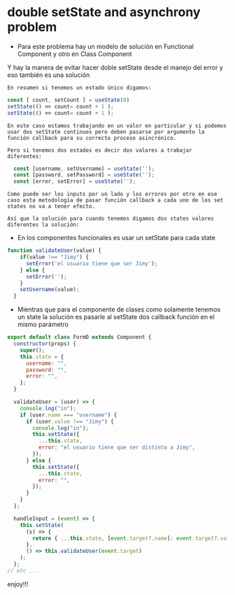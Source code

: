 # double setState and asynchrony problem

- Para este problema hay un modelo de solución en Functional Component y otro en Class Component

Y hay la manera de evitar hacer doble setState desde el manejo del error y eso también es una solución

```
En resumen si tenemos un estado único digamos: 
```
```js
const [ count, setCount ] = useState(0)
setState(() => count= count + 1 );
setState(() => count= count + 1 );
```
```
En este caso estamos trabajando en un valor en particular y si podemos usar dos setState continuos pero deben pasarse por argumento la función callback para su correcto proceso asincrónico. 

Pero si tenemos dos estados es decir dos valores a trabajar diferentes: 
```
```js
  const [username, setUsername] = useState('');
  const [password, setPassword] = useState('');
  const [error, setError] = useState('');
```
```
Como puede ser los inputs por un lado y los errores por otro en ese caso esta metodología de pasar función callback a cada uno de los set states no va a tener efecto. 

Así que la solución para cuando tenemos digamos dos states valores diferentes la solución: 
```
- En los componentes funcionales es usar un setState para cada state 
```js
function validateUser(value) {
    if(value !== "Jimy") {
      setError('el usuario tiene que ser Jimy');
    } else {
      setError('');
    }
    setUsername(value);
  }
```
- Mientras que para el componente de clases como solamente tenemos un state la solución es pasarle al setState dos callback función en el mismo parámetro
```js
export default class FormD extends Component {
  constructor(props) {
    super();
    this.state = {
      username: "",
      password: "",
      error: "",
    };
  }

  validateUser = (user) => {
    console.log("in");
    if (user.name === "username") {
      if (user.value !== "Jimy") {
        console.log("in");
        this.setState({
          ...this.state,
          error: "el usuario tiene que ser distinto a Jimy",
        });
      } else {
        this.setState({
          ...this.state,
          error: "",
        });
      }
    }
  };

  handleInput = (event) => {
    this.setState(
      (s) => {
        return { ...this.state, [event.target?.name]: event.target?.value };
      },
      () => this.validateUser(event.target)
    );
  };
// etc ...
```

enjoy!!!


